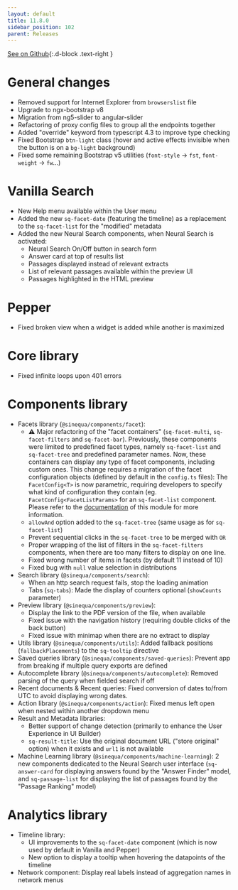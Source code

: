 ```yaml
---
layout: default
title: 11.8.0
sidebar_position: 102
parent: Releases
---
```


[See on Github](https://github.com/sinequa/sba-angular/releases/tag/11.8.0){:.d-block .text-right }

# General changes

- Removed support for Internet Explorer from `browserslist` file
- Upgrade to ngx-bootstrap v8
- Migration from ng5-slider to angular-slider
- Refactoring of proxy config files to group all the endpoints together
- Added "override" keyword from typescript 4.3 to improve type checking
- Fixed Bootstrap `btn-light` class (hover and active effects invisible when the button is on a `bg-light` background)
- Fixed some remaining Bootstrap v5 utilities (`font-style` -> `fst`, `font-weight` -> `fw`...)

# Vanilla Search

- New Help menu available within the User menu
- Added the new `sq-facet-date` (featuring the timeline) as a replacement to the `sq-facet-list` for the "modified" metadata
- Added the new Neural Search components, when Neural Search is activated:
    - Neural Search On/Off button in search form
    - Answer card at top of results list
    - Passages displayed instead of relevant extracts
    - List of relevant passages available within the preview UI
    - Passages highlighted in the HTML preview

# Pepper

- Fixed broken view when a widget is added while another is maximized

# Core library

- Fixed infinite loops upon 401 errors

# Components library

- Facets library (`@sinequa/components/facet`):
   - ⚠️ Major refactoring of the "facet containers" (`sq-facet-multi`, `sq-facet-filters` and `sq-facet-bar`). Previously, these components were limited to predefined facet types, namely `sq-facet-list` and `sq-facet-tree` and predefined parameter names. Now, these containers can display any type of facet components, including custom ones. This change requires a migration of the facet configuration objects (defined by default in the `config.ts` files): The `FacetConfig<T>` is now parametric, requiring developers to specify what kind of configuration they contain (eg. `FacetConfig<FacetListParams>` for an `sq-facet-list` component. Please refer to the [documentation](https://sinequa.github.io/sba-angular/modules/components/facet.html) of this module for more information.
   - `allowAnd` option added to the `sq-facet-tree` (same usage as for `sq-facet-list`)
   - Prevent sequential clicks in the `sq-facet-tree` to be merged with `OR`
   - Proper wrapping of the list of filters in the `sq-facet-filters` components, when there are too many filters to display on one line.
   - Fixed wrong number of items in facets (by default 11 instead of 10)
   - Fixed bug with `null` value selection in distributions
- Search library (`@sinequa/components/search`):
   - When an http search request fails, stop the loading animation
   - Tabs (`sq-tabs`): Made the display of counters optional (`showCounts` parameter)
- Preview library (`@sinequa/components/preview`):
   - Display the link to the PDF version of the file, when available
   - Fixed issue with the navigation history (requiring double clicks of the back button)
   - FIxed issue with minimap when there are no extract to display
- Utils library (`@sinequa/components/utils`): Added fallback positions (`fallbackPlacements`) to the `sq-tooltip` directive
- Saved queries library  (`@sinequa/components/saved-queries`): Prevent app from breaking if multiple query exports are defined
- Autocomplete library  (`@sinequa/components/autocomplete`): Removed parsing of the query when fielded search if off
- Recent documents & Recent queries: Fixed conversion of dates to/from UTC to avoid displaying wrong dates.
- Action library  (`@sinequa/components/action`): Fixed menus left open when nested within another dropdown menu
- Result and Metadata libraries:
    - Better support of change detection (primarily to enhance the User Experience in UI Builder)
    - `sq-result-title`: Use the original document URL ("store original" option) when it exists and `url1` is not available
- Machine Learning library (`@sinequa/components/machine-learning`): 2 new components dedicated to the Neural Search user interface (`sq-answer-card` for displaying answers found by the "Answer Finder" model, and `sq-passage-list` for displaying the list of passages found by the "Passage Ranking" model)

# Analytics library

- Timeline library:
    - UI improvements to the `sq-facet-date` component (which is now used by default in Vanilla and Pepper)
    - New option to display a tooltip when hovering the datapoints of the timeline
- Network component: Display real labels instead of aggregation names in network menus
